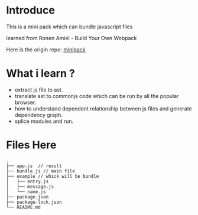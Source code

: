 # Introduce

This is a mini pack which can bundle javascript files

learned from Ronen Amiel - Build Your Own Webpack

Here is the origin repo: [minipack](https://github.com/ronami/minipack/blob/master/src/minipack.js)

# What i learn ?

- extract js file to ast.
- translate ast to commonjs code which can be run by all the popular browser.
- how to understand dependent relationship between js files and generate dependency graph.
- splice modules and run.

# Files Here

```
.
├── app.js  // result
├── bundle.js // main file
├── example // whick will be bundle
│   ├── entry.js
│   ├── message.js
│   └── name.js
├── package.json
├── package-lock.json
└── README.md
```
